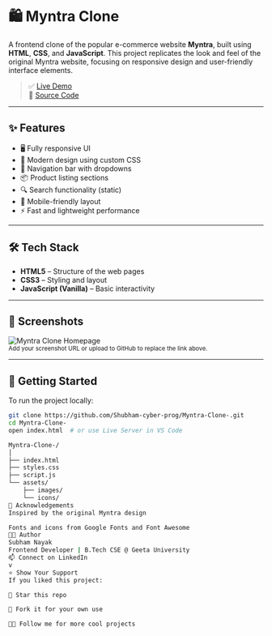 # 🛍️ Myntra Clone

A frontend clone of the popular e-commerce website **Myntra**, built using **HTML**, **CSS**, and **JavaScript**. This project replicates the look and feel of the original Myntra website, focusing on responsive design and user-friendly interface elements.

> ✅ [Live Demo](https://shubham-cyber-prog.github.io/Myntra-Clone-/)  
> 📁 [Source Code](https://github.com/Shubham-cyber-prog/Myntra-Clone-.git)

---

## ✨ Features

- 🖥️ Fully responsive UI
- 🎨 Modern design using custom CSS
- 🧭 Navigation bar with dropdowns
- 📦 Product listing sections
- 🔍 Search functionality (static)
- 📱 Mobile-friendly layout
- ⚡ Fast and lightweight performance

---

## 🛠️ Tech Stack

- **HTML5** – Structure of the web pages
- **CSS3** – Styling and layout
- **JavaScript (Vanilla)** – Basic interactivity

---

## 📸 Screenshots

![Myntra Clone Homepage](https://user-images.githubusercontent.com/your-screenshot.png)  
<sub>Add your screenshot URL or upload to GitHub to replace the link above.</sub>

---

## 🚀 Getting Started

To run the project locally:

```bash
git clone https://github.com/Shubham-cyber-prog/Myntra-Clone-.git
cd Myntra-Clone-
open index.html  # or use Live Server in VS Code

Myntra-Clone-/
│
├── index.html
├── styles.css
├── script.js
└── assets/
    ├── images/
    └── icons/
🙌 Acknowledgements
Inspired by the original Myntra design

Fonts and icons from Google Fonts and Font Awesome
🧑‍💻 Author
Subham Nayak
Frontend Developer | B.Tech CSE @ Geeta University
📫 Connect on LinkedIn
v
⭐ Show Your Support
If you liked this project:

🌟 Star this repo

🍴 Fork it for your own use

🧑‍💻 Follow me for more cool projects

